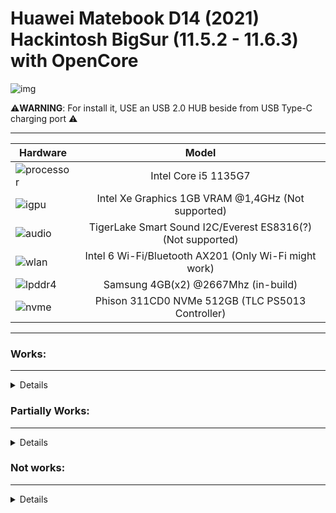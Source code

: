 # Huawei Matebook D14 (2021) Hackintosh BigSur (11.5.2 - 11.6.3) with OpenCore

![img](https://i.imgur.com/31RLUxv.png)

⚠️**WARNING**: For install it, USE an USB 2.0 HUB beside from USB Type-C charging port ⚠️

---

Hardware | Model
--- |:--:
![processor](https://i.imgur.com/BzXF1mf.png) | Intel Core i5 1135G7
![igpu](https://i.imgur.com/HS92HLo.png)| Intel Xe Graphics 1GB VRAM @1,4GHz (Not supported)
![audio](https://i.imgur.com/Xpsn2zb.png) | TigerLake Smart Sound I2C/Everest ES8316(?) (Not supported)
![wlan](https://i.imgur.com/9eDLwo9.png) | Intel 6 Wi-Fi/Bluetooth AX201 (Only Wi-Fi might work)
![lpddr4](https://i.imgur.com/1VtslzT.png) | Samsung 4GB(x2) @2667Mhz (in-build)
![nvme](https://i.imgur.com/J9Q96yY.png) | Phison 311CD0 NVMe 512GB (TLC PS5013 Controller)
---

### Works:
---
<details>

- Opencore 0.9.4 ✅ 

- Installer Boot ✅ (installation is a less of 25 minutes with NVMe)

- System Boot ✅

- Camera ✅

- Battery charging and stats ✅

- USB Devices ✅ (2.0, 3.0/3.1, but no while installing)

- Screen ✅ (1080x1920)

- Wi-Fi ✅ (altrough is some slow to connect)

 
</details>


### Partially Works:

---
<details>

- VoodooPS2Controller ✅❌ (Works, but touchpad is broken).

- Bluetooth ✅❌ (AirportItlwm makes that works partially).

</details>


### Not works:
---

<details>
 
 
- Touchpad ❌ (MacOS doesn't recognize the Huawei sensors).

- Audio Card ❌ (Isn't recognized, I will to spoofing)

- Microphone ❌ (Isn't recognized, I will to spoofing)

- HDMI ❌ (Doesn't work without 3D Acceleration)

- Screen Backlit ❌ (Doesn't work without 3D Acceleration)

- Fingerprint Scanner ❌ (Don't exist some Goodix kext for MacOS)

</details>

